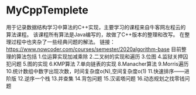 # MyCppTemplete
用于记录数据结构学习中算法的C++实现，主要学习的课程来自牛客网左程云的算法课程。
该课程所有算法是Java编写的，故做了C++版本的整理和改写。
在整理过程中也夹杂了一些经典问题的解法。
链接：https://www.nowcoder.com/courses/semester/2020algorithm-base
目前整理的算法包括
1.位运算实现加减乘除
2.二叉树的实现和遍历
3.位图
4.监狱关押囚犯问题
5.图的实现
6.KMP算法
7.单向链表的实现
8.Manacher算法
9.Morris遍历
10.统计数组中数字出现次数，时间复杂度o(N),空间复杂度o(1)
11.快速排序——进阶版
12.逆序一个栈
13.并查集
14.背包问题
15.汉诺塔问题
16.动态规划之找零钱问题

